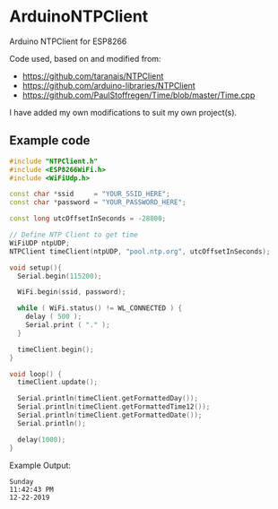 # ArduinoNTPClient
Arduino NTPClient for ESP8266

Code used, based on and modified from:
  - https://github.com/taranais/NTPClient
  - https://github.com/arduino-libraries/NTPClient 
  - https://github.com/PaulStoffregen/Time/blob/master/Time.cpp

I have added my own modifications to suit my own project(s).

## Example code
```c++
#include "NTPClient.h"
#include <ESP8266WiFi.h>
#include <WiFiUdp.h>

const char *ssid     = "YOUR_SSID_HERE";
const char *password = "YOUR_PASSWORD_HERE";

const long utcOffsetInSeconds = -28800;

// Define NTP Client to get time
WiFiUDP ntpUDP;
NTPClient timeClient(ntpUDP, "pool.ntp.org", utcOffsetInSeconds);

void setup(){
  Serial.begin(115200);

  WiFi.begin(ssid, password);

  while ( WiFi.status() != WL_CONNECTED ) {
    delay ( 500 );
    Serial.print ( "." );
  }

  timeClient.begin();
}

void loop() {
  timeClient.update();

  Serial.println(timeClient.getFormattedDay());
  Serial.println(timeClient.getFormattedTime12());
  Serial.println(timeClient.getFormattedDate());
  Serial.println();

  delay(1000);
}
```
Example Output:
```
Sunday
11:42:43 PM
12-22-2019
```
